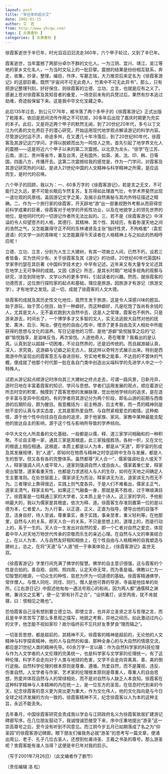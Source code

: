 ```yaml
---
layout: post
title: "辛巳年的启示艾"
date: 2002-01-15
author: 艾　若
from: http://www.yhcqw.com/
tags: [ 炎黄春秋 ]
categories: [ 炎黄春秋 ]
---
```




徐霞客逝世于辛巳年，时光滔滔汩汩流走360年，六个甲子轮过，又到了辛巳年。


霞客逝世，当年震撼了两部分卓尔不群的文化人。一为江阴、宜兴、靖江、吴江等地的家乡文化名人，一为当时文坛上的一批巨擘。震撼的结果是纷纷相互联系，奔走，收集，抄录，整理，编目，作序，写墓志铭，大力推崇后来定名为《徐霞客游记》的这部巨著。既然“宇宙间不可无此奇人，竹素中不可无此异书”，那么，只有把游记整理刊刻，好好保住，则徐霞客的立德、立功、立言，也就是应有之义了。感谢上苍对徐霞客及其知音者的垂爱，一场空前未有的兵燹过后，果然有抄本逃过劫难，奇迹般保留下来。这是我中华文化宝藏之幸。


此后135年过去，到公元1776年，被冷落了两个多甲子的《徐霞客游记》正式出版了乾隆本。依旧是民间流传作用之不可抗拒，30多年后出现了嘉庆时期更为充实的本子。此后，又是将近两个甲子的默然无闻，到了20世纪20年代，多亏以丁文江为代表的文化界巨子的潜心研究，开始运用现代地学观点解读游记的科学内容。尽管游记时运不济，命途多舛，在又遭几十年冷落后，到了20世纪80年代，徐霞客及其游记这门学问，才得以脱颖而出为一鸣惊人之势。首先引起了地学界文化人的震撼——这是将近六个甲子以来的第二次震撼。以北京为龙头，“徐学”在江苏、云南、浙江、贵州等省市，兼及台湾，还有国外，如英、美、法、印、韩、日等国，四面八方，传播开去。这第二次震撼给我的感觉是，作为一门学问，对霞客及其游记研究热的兴起，是进入21世纪中国的人文精神与科学精神之所需，是应运而生，是时代的召唤。


六个甲子的回顾，我以为：一、60多万字的《徐霞客游记》，若是言之无文，不可能行之久远，更不可能长眠后乍然复苏，复苏得如此理直气壮，令学术界斐然出现一道壮观的风景线。盖因游记文字之美，及揭示自然奥秘与其内外特征描述之精确。二、作为一个旅行家的徐霞客，开天辟地“游”出一部重视野外考察从而获得空前科学成果的巨著，徐霞客对于地学的开拓性功业，以及在地貌学上的领先世界的地位，是他同时代的一切游记作者所无法比拟的。三、若不是《徐霞客游记》中洋溢的令人仰望思齐的人格，其德行、其精神、其个性、其经历，有着弥漫天地之间的浩然之气，又怎能赢得守正不阿的东林诸贤及主张“独抒性灵，不拘格套”（袁宏道语）的文学一派的青睐呢！又怎能赢得今天读者在人格精神上与之如此的热相呼应呢！


立德、立功、立言，分别为人生三大建树，有其一项耸立人间，已然不朽，设若三者皆备，实为世间少有。关于徐霞客及其《游记》的功绩，20世纪40年代英国科学家李约瑟在其巨著《中国科学技术史》中早有记述。近年来又有大量专文论述其在地学上无可争辩的成就。又因《游记》所志，是其长时期广地域多视角的观察与研究，涉及到除地学、文学以外的更多学科，引起读者的兴趣。然而，就徐霞客的功德而言，这位旅行探险家的起点和基础，理应是旅游。因旅游才有游记（旅游文学），才有地学之发现。这一切，成就了徐霞客的人文大德。


徐霞客的成就及其历史性文化地位，竟然生发于旅游，这是令人深感兴味的题旨。始于游玩，始于赏心悦目，始于一种癖好。而这种癖好，凡是吃饱了饭尚有余钱的人，尤其是文人，无不喜欢跑到大自然中去，这是人之常理，霞客也不例外。只是游来游去，时间长了，一个博学多才又多智的文人，实无法逃脱大自然对他的抚爱、熏沐、启示、陶冶，便在他的自由心性中，增添了更多自由及天人相处中所能获得的思想与文化的滋养。写日记是他的习惯，是他“游癖”愉悦独享之后的“记癖”愉悦独享，是滋味反刍，再次愉悦。人道他奇人，奇在哪里？我看出的是认真。认真到足以超越一切困难，不论自然界的，还是旧传统的。而且越游越认真，深入，求究竟，这游癖与记癖之前无古人，就这样以奇特方式展示出来。特别是西南游中所呈现出的霞客意志与奋进目标，穷实地考察之能事，不达目的不罢休的气概，便成就了他那个时代那一批在各自门类中创造出尖端科学的先进学人中之一个特殊人。


试若从游记起点顺游记时序向其三大建树之终点走去，可谓一路风景，日新月异，逐时日地在丰富着霞客的知识、学问与思想。学者们运用发展的观点，顺应着游记所志时空的积累，触摸到了霞客思想的发展脉理，觉出他地学倾向的追求，是在逐步丰富与变异中形成的。有的学者将其游记分为两个阶段，即名山游的前期与西南游的后期阶段，颇为醒目。我意概括为：前主畅游，后主考察，而一贯的精神则是他不变的认真与求实态度，尤其是那热爱自然、与自然紧相爱恋的痴情。这种痴情，源于他个性中向往自在自由的追求，源于他家族、家风、家教中某种最能支配他的放达自主的影响，源于这个性与影响所导致的学养倾向。


中华大文化人所具备的文化基础，一般都是以儒、释、道三家学问相融和的一种积聚。不论自主哪一家，通其三家是其根底，此三家独擅胜场，各树一帜，又在文化的根底上相应相通。这根底，本质上都是以人为本，都是从“天道”，即宇宙的形成及其发展规律，到“人道”，即如何在物质与精神之时空运转中生存与发展，都是人生的哲学。但又各有各的完整体系。虽然都尊“天人合一”，儒家强调社会人或天下人，释家强调人间人或平常人，道家则强调自然人或自由人。儒家着重仁爱，释家突出智慧，道家看重天性，也都是力求透视人与人的生存，如何在天地之间确定人生主要准则。在处世层面上，儒家讲无为而治，释家讲无为法，道家讲无为而无不为。三者理论上靠得很近，实践上则气度各异。于是人们不难看出，儒家主正气，道家主清气，释家主和气。如果这三气融备一身，那就是美不胜收，过于琳琅满目了。徐霞客是一位精通三家的大学者，又本质上是个诗人。这三家的学问，予他影响最大的，我以为儒家是其根底，依次为释、道。徐霞客生存准则置第一位的是以德为本，仁者爱人。为人行事，以正道、正义、正直为指导，便导出他的自强不息，洁身自好，待人至诚，尊重事实，勇于实践，事亲至孝，重义轻利等。在他那里，自然与人的关系，即天人合一的关系，不只是思想上的，道理上的，而是行动上的，系于一生的。天人合一生发出对自然的爱，即一个仁者对自然之爱恋，体现着中华人对天地万物世代传承的崇敬而乐生的亲近心理。在自然与人文的审美结合上，在以人为本、人与自然友好相知相依上，在个性自由与人格精神的自我塑造与建树上，总之，在将“天道”与“人道”统一于审美体验上，《徐霞客游记》盖世无双。


《徐霞客游记》字里行间充满了佛学的智慧。佛学的自主意识很强，这与霞客的个性是合拍的。善自观、自照、照四周，认定天命无常，而为善是福。佛教以仁为一切智慧的根源，一切众生的种性，慈悲为怀为一切道德的基础。徐霞客精通佛学，常伴僧人。与僧人同吃、同住、同行。僧人是他可靠的导游，寺庙是他挂单的处所。《江右游日记》中叙述他匆匆一遇法号观心的和尚，因为两人都“通儒释之渊微，兼诗文之玄著”，便一见“即有针芥之合”，“设供篝灯，谈至丙夜，犹不肯就寝，曰：恨相见之晚也”。


恐怕霞客自己没有想到要立德立功。即使立言，也并非立圣贤之言与哲理之言，而且是辛辛苦苦写了那么多景观之描写，地貌之考察，异地之经历。如此激动过内心的文字，他怎能不视如家珍？故尔临终前不忘托好友季梦良“理而辑之”。


一切圣哲思想，都是超前的，其精神不灭。徐霞客的精神是超前的，无论他的人文精神与科学探索精神，他的人与自然的和谐，那种全身心的与大自然的情感交流，都应是21世纪人类的精神先导。60余万字一言以蔽：作为自然科学家的科技伦理与作为人文学者的人文伦理的完美统一，也是科学家与文学家的伦理统一。有了这种伦理，科学不会走向对于人类与地球的危害，文学不会走向背离真、善、美的倒行逆施。自然科学伦理的根本原则是尊重、遵循、热爱自然，而不是蔑视、违反、伤害自然。人文学者与作家、艺术家的伦理根本原则是尊重人，尊重人的自由思想，热爱并体现自然与人的常绿相处，而不是对自然与人缺乏人本良知。徐霞客在这种科学精神与人本精神的内在统一上，是一位东方的圣哲。在信息时代到来的今天，纪念徐霞客的意义更为突出更为重大，作为文化伟人，他的文化指向是与今日全球之经济发展的方向一致的。徐霞客精神不灭，纪念徐霞客以人为本的这种主旨，永远不能丢失。


去年春月，中国徐霞客研究会责成我以学会与江阴政府名义为徐霞客故居扩建游记碑廊写序。在几位朋友鼓动下，我诚惶诚恐接受下来，序中庄重地提出“游圣”这一崇高尊号之后，至今没有听到不同意见。而江阴今岁五月已如期落成了名之为“仰圣园”的徐霞客游记碑廊。眼下朋友们催我务必就“游圣”的思考写一篇文章，便涌出周公、老子、孔子几位古圣人，还想到杜甫诗圣、王羲之书圣的尊号。那么游圣呢？舍霞客能有谁人当得？这便是辛巳年对我的启示。

（写于2001年7月26日）（此文编者作了删节）

（责任编辑 洛 松）


